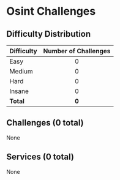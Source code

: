 
# Osint Challenges

## Difficulty Distribution
| Difficulty | Number of Challenges |
|------------|:--------------------:|
| Easy | 0 |
| Medium | 0 |
| Hard | 0 |
| Insane | 0 |
| **Total** | **0** |

## Challenges (0 total)
None

## Services (0 total)
None
